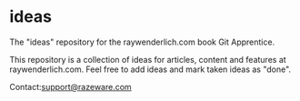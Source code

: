 # ideas
The "ideas" repository for the raywenderlich.com book Git Apprentice.

This repository is a collection of ideas for articles, content
and features at raywenderlich.com.
Feel free to add ideas and mark taken ideas as "done".

Contact:support@razeware.com
